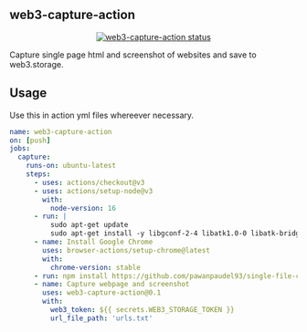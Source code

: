 ## web3-capture-action

<p align="center">
  <a href="https://github.com/pawanpaudel93/web3-capture-action/actions"><img alt="web3-capture-action status" src="https://github.com/pawanpaudel93/web3-capture-action/workflows/web3-capture-action/badge.svg"></a>
</p>

Capture single page html and screenshot of websites and save to web3.storage.


## Usage
Use this in action yml files whereever necessary.

```yaml
name: web3-capture-action
on: [push]
jobs:
  capture:
    runs-on: ubuntu-latest
    steps:
      - uses: actions/checkout@v3
      - uses: actions/setup-node@v3
        with:
          node-version: 16
      - run: |
          sudo apt-get update
          sudo apt-get install -y libgconf-2-4 libatk1.0-0 libatk-bridge2.0-0 libgdk-pixbuf2.0-0 libgtk-3-0 libgbm-dev libnss3-dev libxss-dev libasound2
      - name: Install Google Chrome
        uses: browser-actions/setup-chrome@latest
        with:
          chrome-version: stable
      - run: npm install https://github.com/pawanpaudel93/single-file-cli
      - name: Capture webpage and screenshot
        uses: web3-capture-action@0.1
        with:
          web3_token: ${{ secrets.WEB3_STORAGE_TOKEN }}
          url_file_path: 'urls.txt'
```